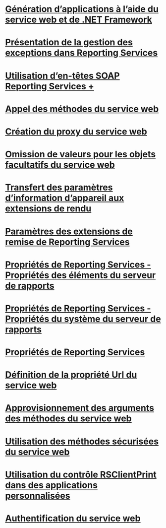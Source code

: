 # [Génération d’applications à l’aide du service web et de .NET Framework](building-applications-using-the-web-service-and-the-net-framework.md)

# [Présentation de la gestion des exceptions dans Reporting Services](../../report-server-web-service-net-framework-exception-handling/introducing-exception-handling-in-reporting-services.md?toc=%2fsql%2freporting-services%2freport-server-web-service-net-framework-exception-handling%2ftoc.json)
# [Utilisation d’en-têtes SOAP Reporting Services +](../../report-server-web-service-net-framework-soap-headers/using-reporting-services-soap-headers.md?toc=%2fsql%2freporting-services%2freport-server-web-service-net-framework-soap-headers%2ftoc.json)

# [Appel des méthodes du service web](calling-web-service-methods.md)
# [Création du proxy du service web](creating-the-web-service-proxy.md)
# [Omission de valeurs pour les objets facultatifs du service web](omitting-values-for-optional-web-service-objects.md)
# [Transfert des paramètres d’information d’appareil aux extensions de rendu](passing-device-information-settings-to-rendering-extensions.md)
# [Paramètres des extensions de remise de Reporting Services](reporting-services-delivery-extension-settings.md)
# [Propriétés de Reporting Services - Propriétés des éléments du serveur de rapports](reporting-services-properties-report-server-item-properties.md)
# [Propriétés de Reporting Services - Propriétés du système du serveur de rapports](reporting-services-properties-report-server-system-properties.md)
# [Propriétés de Reporting Services](reporting-services-properties.md)
# [Définition de la propriété Url du service web](setting-the-url-property-of-the-web-service.md)
# [Approvisionnement des arguments des méthodes du service web](supplying-web-service-method-arguments.md)
# [Utilisation des méthodes sécurisées du service web](using-secure-web-service-methods.md)
# [Utilisation du contrôle RSClientPrint dans des applications personnalisées](using-the-rsclientprint-control-in-custom-applications.md)
# [Authentification du service web](web-service-authentication.md)
